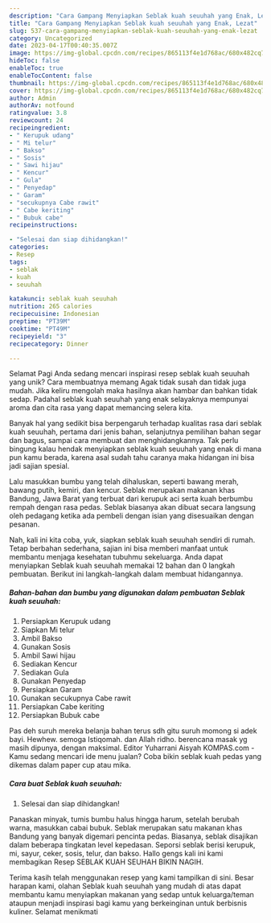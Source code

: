 ```yaml
---
description: "Cara Gampang Menyiapkan Seblak kuah seuuhah yang Enak, Lezat"
title: "Cara Gampang Menyiapkan Seblak kuah seuuhah yang Enak, Lezat"
slug: 537-cara-gampang-menyiapkan-seblak-kuah-seuuhah-yang-enak-lezat
category: Uncategorized
date: 2023-04-17T00:40:35.007Z
image: https://img-global.cpcdn.com/recipes/865113f4e1d768ac/680x482cq70/seblak-kuah-seuuhah-foto-resep-utama.jpg
hideToc: false
enableToc: true
enableTocContent: false
thumbnail: https://img-global.cpcdn.com/recipes/865113f4e1d768ac/680x482cq70/seblak-kuah-seuuhah-foto-resep-utama.jpg
cover: https://img-global.cpcdn.com/recipes/865113f4e1d768ac/680x482cq70/seblak-kuah-seuuhah-foto-resep-utama.jpg
author: Admin
authorAv: notfound
ratingvalue: 3.8
reviewcount: 24
recipeingredient:
- " Kerupuk udang"
- " Mi telur"
- " Bakso"
- " Sosis"
- " Sawi hijau"
- " Kencur"
- " Gula"
- " Penyedap"
- " Garam"
- "secukupnya Cabe rawit"
- " Cabe keriting"
- " Bubuk cabe"
recipeinstructions:

- "Selesai dan siap dihidangkan!"
categories:
- Resep
tags:
- seblak
- kuah
- seuuhah

katakunci: seblak kuah seuuhah 
nutrition: 265 calories
recipecuisine: Indonesian
preptime: "PT39M"
cooktime: "PT49M"
recipeyield: "3"
recipecategory: Dinner

---
```



Selamat Pagi Anda sedang mencari inspirasi resep seblak kuah seuuhah yang unik? Cara membuatnya memang Agak tidak susah dan tidak juga mudah. Jika keliru mengolah maka hasilnya akan hambar dan bahkan tidak sedap. Padahal seblak kuah seuuhah yang enak selayaknya mempunyai aroma dan cita rasa yang dapat memancing selera kita.


Banyak hal yang sedikit bisa berpengaruh terhadap kualitas rasa dari seblak kuah seuuhah, pertama dari jenis bahan, selanjutnya pemilihan bahan segar dan bagus, sampai cara membuat dan menghidangkannya. Tak perlu bingung kalau hendak menyiapkan seblak kuah seuuhah yang enak di mana pun kamu berada, karena asal sudah tahu caranya maka hidangan ini bisa jadi sajian spesial.

Lalu masukkan bumbu yang telah dihaluskan, seperti bawang merah, bawang putih, kemiri, dan kencur. Seblak merupakan makanan khas Bandung, Jawa Barat yang terbuat dari kerupuk aci serta kuah berbumbu rempah dengan rasa pedas. Seblak biasanya akan dibuat secara langsung oleh pedagang ketika ada pembeli dengan isian yang disesuaikan dengan pesanan.


Nah, kali ini kita coba, yuk, siapkan seblak kuah seuuhah sendiri di rumah. Tetap berbahan sederhana, sajian ini bisa memberi manfaat untuk membantu menjaga kesehatan tubuhmu sekeluarga. Anda dapat menyiapkan Seblak kuah seuuhah memakai 12 bahan dan 0 langkah pembuatan. Berikut ini langkah-langkah dalam membuat hidangannya.

<!--inarticleads1-->

##### Bahan-bahan dan bumbu yang digunakan dalam pembuatan Seblak kuah seuuhah:

1. Persiapkan  Kerupuk udang
1. Siapkan  Mi telur
1. Ambil  Bakso
1. Gunakan  Sosis
1. Ambil  Sawi hijau
1. Sediakan  Kencur
1. Sediakan  Gula
1. Gunakan  Penyedap
1. Persiapkan  Garam
1. Gunakan secukupnya Cabe rawit
1. Persiapkan  Cabe keriting
1. Persiapkan  Bubuk cabe


Pas deh suruh mereka belanja bahan terus sdh gitu suruh momong si adek bayi. Hewhew. semoga Istiqomah. dan Allah ridho. berencana masak yg masih dipunya, dengan maksimal. Editor Yuharrani Aisyah KOMPAS.com - Kamu sedang mencari ide menu jualan? Coba bikin seblak kuah pedas yang dikemas dalam paper cup atau mika. 

<!--inarticleads2-->

##### Cara buat Seblak kuah seuuhah:


1. Selesai dan siap dihidangkan!

Panaskan minyak, tumis bumbu halus hingga harum, setelah berubah warna, masukkan cabai bubuk. Seblak merupakan satu makanan khas Bandung yang banyak digemari pencinta pedas. Biasanya, seblak disajikan dalam beberapa tingkatan level kepedasan. Seporsi seblak berisi kerupuk, mi, sayur, ceker, sosis, telur, dan bakso. Hallo gengs kali ini kami membagikan Resep SEBLAK KUAH SEUHAH BIKIN NAGIH. 

Terima kasih telah menggunakan resep yang kami tampilkan di sini. Besar harapan kami, olahan Seblak kuah seuuhah yang mudah di atas dapat membantu kamu menyiapkan makanan yang sedap untuk keluarga/teman ataupun menjadi inspirasi bagi kamu yang berkeinginan untuk berbisnis kuliner. Selamat menikmati
